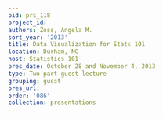 ```yaml
---
pid: prs_118
project_id: 
authors: Zoss, Angela M.
sort_year: '2013'
title: Data Visualization for Stats 101
location: Durham, NC
host: Statistics 101
pres_date: October 28 and November 4, 2013
type: Two-part guest lecture
grouping: guest
pres_url: 
order: '086'
collection: presentations
---
```


